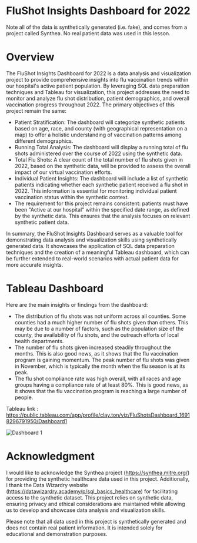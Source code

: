 # FluShot Insights Dashboard for 2022
Note all of the data is synthetically generated (i.e. fake), and comes from a project called Synthea. No real patient data was used in this lesson.

# Overview
The FluShot Insights Dashboard for 2022 is a data analysis and visualization project to provide comprehensive insights into flu vaccination trends within our hospital's active patient population. By leveraging SQL data preparation techniques and Tableau for visualization, this project addresses the need to monitor and analyze flu shot distribution, patient demographics, and overall vaccination progress throughout 2022.
The primary objectives of this project remain the same:
- Patient Stratification: The dashboard will categorize synthetic patients based on age, race, and county (with geographical representation on a map) to offer a holistic understanding of vaccination patterns among different demographics.
- Running Total Analysis: The dashboard will display a running total of flu shots administered over the course of 2022 using the synthetic data.
- Total Flu Shots: A clear count of the total number of flu shots given in 2022, based on the synthetic data, will be provided to assess the overall impact of our virtual vaccination efforts.
- Individual Patient Insights: The dashboard will include a list of synthetic patients indicating whether each synthetic patient received a flu shot in 2022. This information is essential for monitoring individual patient vaccination status within the synthetic context.
- The requirement for this project remains consistent: patients must have been "Active at our hospital" within the specified date range, as defined by the synthetic data. This ensures that the analysis focuses on relevant synthetic patient data.

In summary, the FluShot Insights Dashboard serves as a valuable tool for demonstrating data analysis and visualization skills using synthetically generated data. It showcases the application of SQL data preparation techniques and the creation of a meaningful Tableau dashboard, which can be further extended to real-world scenarios with actual patient data for more accurate insights.

# Tableau Dashboard
Here are the main insights or findings from the dashboard:
- The distribution of flu shots was not uniform across all counties. Some counties had a much higher number of flu shots given than others. This may be due to a number of factors, such as the population size of the county, the availability of flu shots, and the outreach efforts of local health departments.
- The number of flu shots given increased steadily throughout the months. This is also good news, as it shows that the flu vaccination program is gaining momentum. The peak number of flu shots was given in November, which is typically the month when the flu season is at its peak.
- The flu shot compliance rate was high overall, with all races and age groups having a compliance rate of at least 80%. This is good news, as it shows that the flu vaccination program is reaching a large number of people. 

Tableau link : https://public.tableau.com/app/profile/clay.ton/viz/FluShotsDashboard_16918296791950/Dashboard1

![Dashboard 1](https://github.com/fawazatha/Flu-Shots-Dashboard/assets/132468764/298b1460-5f9c-4553-82e8-456e0a3b4761)

# Acknowledgment
I would like to acknowledge the Synthea project (https://synthea.mitre.org/) for providing the synthetic healthcare data used in this project. Additionally, I thank the Data Wizardry website (https://datawizardry.academy/p/sql_basics_healthcare) for facilitating access to the synthetic dataset. This project relies on synthetic data, ensuring privacy and ethical considerations are maintained while allowing us to develop and showcase data analysis and visualization skills.

Please note that all data used in this project is synthetically generated and does not contain real patient information. It is intended solely for educational and demonstration purposes.
